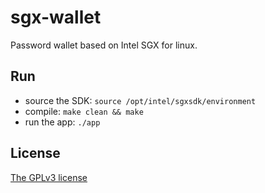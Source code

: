 # sgx-wallet
Password wallet based on Intel SGX for linux.

## Run
  - source the SDK:  `source /opt/intel/sgxsdk/environment`
  - compile: `make clean && make`
  - run the app: `./app`


## License
[The GPLv3 license](https://www.gnu.org/licenses/gpl-3.0.en.html)